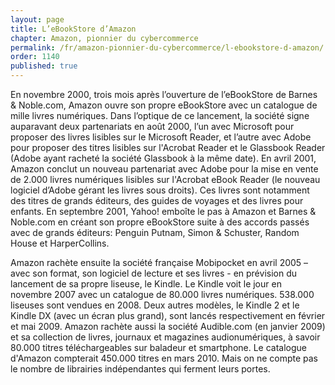 ```yaml
---
layout: page
title: L’eBookStore d’Amazon
chapter: Amazon, pionnier du cybercommerce
permalink: /fr/amazon-pionnier-du-cybercommerce/l-ebookstore-d-amazon/
order: 1140
published: true
---
```

<p>En novembre 2000, trois mois après l’ouverture de l’eBookStore de Barnes &amp; Noble.com, Amazon ouvre son propre eBookStore avec un catalogue de mille livres numériques. Dans l’optique de ce lancement, la société signe auparavant deux partenariats en août 2000, l’un avec Microsoft pour proposer des livres lisibles sur le Microsoft Reader, et l’autre avec Adobe pour proposer des titres lisibles sur l'Acrobat Reader et le Glassbook Reader (Adobe ayant racheté la société Glassbook à la même date). En avril 2001, Amazon conclut un nouveau partenariat avec Adobe pour la mise en vente de 2.000 livres numériques lisibles sur l'Acrobat eBook Reader (le nouveau logiciel d’Adobe gérant les livres sous droits). Ces livres sont notamment des titres de grands éditeurs, des guides de voyages et des livres pour enfants. En septembre 2001, Yahoo! emboîte le pas à Amazon et Barnes &amp; Noble.com en créant son propre eBookStore suite à des accords passés avec de grands éditeurs: Penguin Putnam, Simon &amp; Schuster, Random House et HarperCollins.</p>

<p>Amazon rachète ensuite la société française Mobipocket en avril 2005 – avec son format, son logiciel de lecture et ses livres - en prévision du lancement de sa propre liseuse, le Kindle. Le Kindle voit le jour en novembre 2007 avec un catalogue de 80.000 livres numériques. 538.000 liseuses sont vendues en 2008. Deux autres modèles, le Kindle 2 et le Kindle DX (avec un écran plus grand), sont lancés respectivement en février et mai 2009. Amazon rachète aussi la société Audible.com (en janvier 2009) et sa collection de livres, journaux et magazines audionumériques, à savoir 80.000 titres téléchargeables sur baladeur et smartphone. Le catalogue d'Amazon compterait 450.000 titres en mars 2010. Mais on ne compte pas le nombre de librairies indépendantes qui ferment leurs portes.</p>